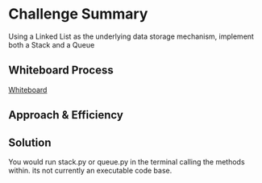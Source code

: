 # Challenge Summary
Using a Linked List as the underlying data storage mechanism, implement both a Stack and a Queue

## Whiteboard Process
[Whiteboard]()
## Approach & Efficiency




## Solution
You would run stack.py or queue.py in the terminal calling the methods within.
its not currently an executable code base.
